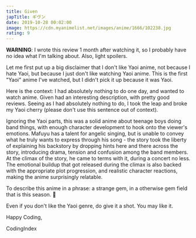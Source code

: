 ```yaml
---
title: Given
japTitle: ギヴン
date: 2019-10-28 00:02:00
image: https://cdn.myanimelist.net/images/anime/1666/102238.jpg
rating: 9
---
```


**WARNING**: I wrote this review 1 month after watching it, so I probably have no idea what I'm talking about. Also, light spoilers.

Let me first put up a big disclaimer that I don't like Yaoi anime, not because I hate Yaoi, but because I just don't like watching Yaoi anime. This is the first "Yaoi" anime I've watched, but I didn't pick it up because it was Yaoi.

Here is the context: I had absolutely nothing to do one day, and wanted to watch anime. Given had an interesting description, with pretty good reviews. Seeing as I had absolutely nothing to do, I took the leap and broke my Yaoi cherry (please don't use this sentence out of context).

Ignoring the Yaoi parts, this was a solid anime about teenage boys doing band things, with enough character development to hook onto the viewer's emotions. Mafuyu has a talent for angelic singing, but is unable to convey what he truly wants to express through his song - the story took the liberty of explaining his backstory by dropping hints here and there across the story, introducing drama, tension and confusion among the band members. At the climax of the story, he came to terms with it, during a concert no less. The emotional buildup that got released during the climax is also backed with the appropriate plot progression, and realistic character reactions, making the anime surprisingly relatable.

To describe this anime in a phrase: a strange gem, in a otherwise gem field that is this season. :gem:

Even if you don't like the Yaoi genre, do give it a shot. You may like it.

Happy Coding,

CodingIndex
